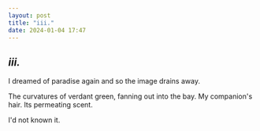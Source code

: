 ```yaml
---
layout: post
title: "iii."
date: 2024-01-04 17:47
---
```

_iii._
-

I dreamed of paradise again and so the image drains away.

The curvatures of verdant green, fanning out into the bay. My companion's hair. Its permeating scent.

I'd not known it.
